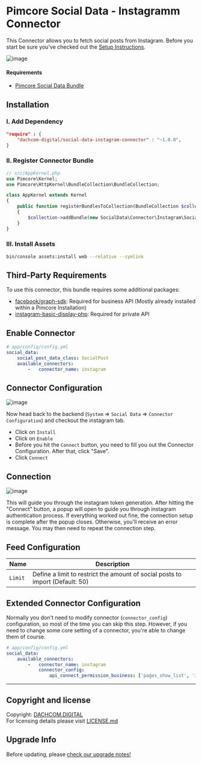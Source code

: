 # Pimcore Social Data - Instagramm Connector

This Connector allows you to fetch social posts from Instagram. 
Before you start be sure you've checked out the [Setup Instructions](../00_Setup.md).

![image](https://user-images.githubusercontent.com/700119/95104131-c7b32680-0735-11eb-8bf2-696ca98c220d.png)

#### Requirements
* [Pimcore Social Data Bundle](https://github.com/dachcom-digital/pimcore-social-data)

## Installation

### I. Add Dependency
```json
"require" : {
    "dachcom-digital/social-data-instagram-connector" : "~1.0.0",
}
```

### II. Register Connector Bundle
```php
// src/AppKernel.php
use Pimcore\Kernel;
use Pimcore\HttpKernel\BundleCollection\BundleCollection;

class AppKernel extends Kernel
{
    public function registerBundlesToCollection(BundleCollection $collection)
    {
        $collection->addBundle(new SocialData\Connector\Instagram\SocialDataInstagramConnectorBundle());
    }
}
```

### III. Install Assets
```bash
bin/console assets:install web --relative --symlink
```

## Third-Party Requirements
To use this connector, this bundle requires some additional packages:
- [facebook/graph-sdk](https://github.com/facebookarchive/php-graph-sdk): Required for business API (Mostly already installed within a Pimcore Installation)
- [instagram-basic-display-php](https://github.com/espresso-dev/instagram-basic-display-php): Required for private API

## Enable Connector

```yaml
# app/config/config.yml
social_data:
    social_post_data_class: SocialPost
    available_connectors:
        -   connector_name: instagram
```

## Connector Configuration
![image](https://user-images.githubusercontent.com/700119/95104195-dac5f680-0735-11eb-9818-de5619b129b8.png)

Now head back to the backend (`System` => `Social Data` => `Connector Configuration`) and checkout the instagram tab.
- Click on `Install`
- Click on `Enable`
- Before you hit the `Connect` button, you need to fill you out the Connector Configuration. After that, click "Save".
- Click `Connect`
  
## Connection
![image](https://user-images.githubusercontent.com/700119/95104255-e7e2e580-0735-11eb-8058-6274e27e737e.png)

This will guide you through the instagram token generation. 
After hitting the "Connect" button, a popup will open to guide you through instagram authentication process. 
If everything worked out fine, the connection setup is complete after the popup closes.
Otherwise, you'll receive an error message. You may then need to repeat the connection step.

## Feed Configuration

| Name | Description
|------|----------------------|
| `Limit` | Define a limit to restrict the amount of social posts to import (Default: 50) |

## Extended Connector Configuration
Normally you don't need to modify connector (`connector_config`) configuration, so most of the time you can skip this step.
However, if you need to change some core setting of a connector, you're able to change them of course.

```yaml
# app/config/config.yml
social_data:
    available_connectors:
        -   connector_name: instagram
            connector_config:
                api_connect_permission_business: ['pages_show_list', 'instagram_basic'] # default value
```

***

## Copyright and license
Copyright: [DACHCOM.DIGITAL](http://dachcom-digital.ch)  
For licensing details please visit [LICENSE.md](LICENSE.md)  

## Upgrade Info
Before updating, please [check our upgrade notes!](UPGRADE.md)
